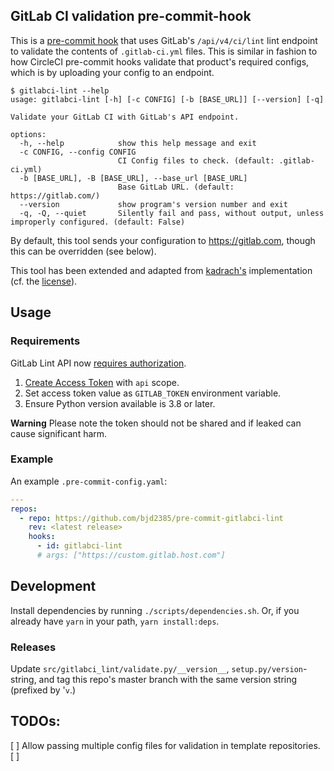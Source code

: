 GitLab CI validation pre-commit-hook
------------------------------------

This is a [pre-commit hook](https://pre-commit.com/) that uses GitLab's `/api/v4/ci/lint` lint endpoint to validate the contents of `.gitlab-ci.yml` files. This is similar in fashion to how CircleCI pre-commit hooks validate that product's required configs, which is by uploading your config to an endpoint.

```shell
$ gitlabci-lint --help
usage: gitlabci-lint [-h] [-c CONFIG] [-b [BASE_URL]] [--version] [-q]

Validate your GitLab CI with GitLab's API endpoint.

options:
  -h, --help            show this help message and exit
  -c CONFIG, --config CONFIG
                        CI Config files to check. (default: .gitlab-ci.yml)
  -b [BASE_URL], -B [BASE_URL], --base_url [BASE_URL]
                        Base GitLab URL. (default: https://gitlab.com/)
  --version             show program's version number and exit
  -q, -Q, --quiet       Silently fail and pass, without output, unless improperly configured. (default: False)
```

By default, this tool sends your configuration to https://gitlab.com, though this can be overridden (see below).

This tool has been extended and adapted from [kadrach's](https://github.com/kadrach/pre-commit-gitlabci-lint) implementation (cf. the [license](LICENSE.txt)).

## Usage

### Requirements

GitLab Lint API now [requires authorization](https://gitlab.com/gitlab-org/gitlab/-/issues/321290).

1. [Create Access Token](https://gitlab.com/-/profile/personal_access_tokens) with `api` scope.
2. Set access token value as `GITLAB_TOKEN` environment variable.
3. Ensure Python version available is 3.8 or later.

**Warning** Please note the token should not be shared and if leaked can cause significant harm.

### Example

An example `.pre-commit-config.yaml`:

```yaml
---
repos:
  - repo: https://github.com/bjd2385/pre-commit-gitlabci-lint
    rev: <latest release>
    hooks:
      - id: gitlabci-lint
      # args: ["https://custom.gitlab.host.com"]
```

## Development

Install dependencies by running `./scripts/dependencies.sh`. Or, if you already have `yarn` in your path, `yarn install:deps`.

### Releases

Update `src/gitlabci_lint/validate.py/__version__`, `setup.py/version`-string, and tag this repo's master branch with the same version string (prefixed by '`v`.)

## TODOs:

[ ] Allow passing multiple config files for validation in template repositories.
[ ]
